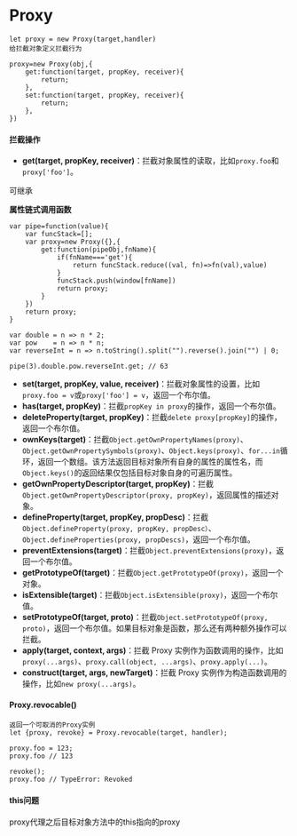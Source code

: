 # Proxy

```
let proxy = new Proxy(target,handler)
给拦截对象定义拦截行为

proxy=new Proxy(obj,{
	get:function(target, propKey, receiver){
		return;
	},
	set:function(target, propKey, receiver){
		return;
	},
})
```

#### 拦截操作

- **get(target, propKey, receiver)**：拦截对象属性的读取，比如`proxy.foo`和`proxy['foo']`。

可继承

**属性链式调用函数**

```
var pipe=function(value){
	var funcStack=[];
	var proxy=new Proxy({},{
		get:function(pipeObj,fnName){
			if(fnName==='get'){
				return funcStack.reduce((val, fn)=>fn(val),value)
			}
			funcStack.push(window[fnName])
			return proxy;
		}
	})
	return proxy;
}

var double = n => n * 2;
var pow    = n => n * n;
var reverseInt = n => n.toString().split("").reverse().join("") | 0;

pipe(3).double.pow.reverseInt.get; // 63

```



- **set(target, propKey, value, receiver)**：拦截对象属性的设置，比如`proxy.foo = v`或`proxy['foo'] = v`，返回一个布尔值。
- **has(target, propKey)**：拦截`propKey in proxy`的操作，返回一个布尔值。
- **deleteProperty(target, propKey)**：拦截`delete proxy[propKey]`的操作，返回一个布尔值。
- **ownKeys(target)**：拦截`Object.getOwnPropertyNames(proxy)`、`Object.getOwnPropertySymbols(proxy)`、`Object.keys(proxy)`、`for...in`循环，返回一个数组。该方法返回目标对象所有自身的属性的属性名，而`Object.keys()`的返回结果仅包括目标对象自身的可遍历属性。
- **getOwnPropertyDescriptor(target, propKey)**：拦截`Object.getOwnPropertyDescriptor(proxy, propKey)`，返回属性的描述对象。
- **defineProperty(target, propKey, propDesc)**：拦截`Object.defineProperty(proxy, propKey, propDesc）`、`Object.defineProperties(proxy, propDescs)`，返回一个布尔值。
- **preventExtensions(target)**：拦截`Object.preventExtensions(proxy)`，返回一个布尔值。
- **getPrototypeOf(target)**：拦截`Object.getPrototypeOf(proxy)`，返回一个对象。
- **isExtensible(target)**：拦截`Object.isExtensible(proxy)`，返回一个布尔值。
- **setPrototypeOf(target, proto)**：拦截`Object.setPrototypeOf(proxy, proto)`，返回一个布尔值。如果目标对象是函数，那么还有两种额外操作可以拦截。
- **apply(target, context, args)**：拦截 Proxy 实例作为函数调用的操作，比如`proxy(...args)`、`proxy.call(object, ...args)`、`proxy.apply(...)`。
- **construct(target, args, newTarget)**：拦截 Proxy 实例作为构造函数调用的操作，比如`new proxy(...args)`。



#### Proxy.revocable()

```
返回一个可取消的Proxy实例
let {proxy, revoke} = Proxy.revocable(target, handler);

proxy.foo = 123;
proxy.foo // 123

revoke();
proxy.foo // TypeError: Revoked
```



#### this问题

proxy代理之后目标对象方法中的this指向的proxy